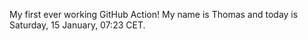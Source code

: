 My first ever working GitHub Action!
My name is Thomas and today is Saturday, 15 January, 07:23 CET. 
